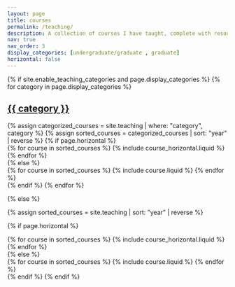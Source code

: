 ```yaml
---
layout: page
title: courses
permalink: /teaching/
description: A collection of courses I have taught, complete with resources and materials, covering key AI-focused courses within the Computer Science and Engineering (CSE) department. I <b>highly recommand</b> using your computer, instead of smart devices, to view the course materials.
nav: true
nav_order: 3
display_categories: [undergraduate/graduate , graduate]
horizontal: false
---
```


<div class="project">
{% if site.enable_teaching_categories and page.display_categories %}
  <!-- Display categorized courses -->
  {% for category in page.display_categories %}
  <a id="{{ category }}" href=".#{{ category }}">
    <h2 class="teaching-category">{{ category }}</h2>
  </a>
  {% assign categorized_courses = site.teaching | where: "category", category %}
  {% assign sorted_courses = categorized_courses | sort: "year" | reverse %}
  <!-- Generate cards for each course -->
  {% if page.horizontal %}
  <div class="container">
    <div class="row row-cols-1 row-cols-md-2">
    {% for course in sorted_courses %}
      {% include course_horizontal.liquid %}
    {% endfor %}
    </div>
  </div>
  {% else %}
  <div class="row row-cols-1 row-cols-md-3">
    {% for course in sorted_courses %}
      {% include course.liquid %}
    {% endfor %}
  </div>
  {% endif %}
  {% endfor %}

{% else %}

<!-- Display courses without categories -->
{% assign sorted_courses = site.teaching | sort: "year" | reverse %}

<!-- Generate cards for each course -->
{% if page.horizontal %}
  <div class="container">
    <div class="row row-cols-1 row-cols-md-2">
    {% for course in sorted_courses %}
      {% include course_horizontal.liquid %}
    {% endfor %}
    </div>
  </div>
{% else %}
  <div class="row row-cols-1 row-cols-md-3">
    {% for course in sorted_courses %}
      {% include course.liquid %}
    {% endfor %}
  </div>
{% endif %}
{% endif %}
</div>
